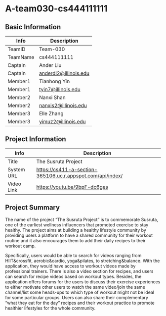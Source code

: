 # A-team030-cs444111111

## Basic Information

| Info     | Description           |
| -------- | --------------------- |
| TeamID   | Team-030              |
| TeamName | cs444111111           |
| Captain  | Ander Liu                       |
| Captain  | anderdl2@illinois.edu  |
| Member1  | Tianhong Yin                      |
| Member1  | tyin7@illinois.edu    |
| Member2  | Nanxi Shan                      |
| Member2  | nanxis2@illinois.edu  |
| Member3  | Elle Zhang                      |
| Member3  | yimuz2@illinois.edu   |

## Project Information

|   Info      |        Description     |
| ----------- | ---------------------- |
|  Title      |   The Susruta Project  |
| System URL  |      https://cs411-a-section-365106.uc.r.appspot.com/api/index/    |
| Video Link  |      https://youtu.be/9bpF-dc6ges     |

## Project Summary

The name of the project “The Susruta Project” is to commemorate Susruta, one of the earliest wellness influencers that promoted exercise to stay healthy. The project aims at building a healthy lifestyle community by providing users a platform to have a shared community for their workout routine and it also encourages them to add their daily recipes to their workout camp. 

Specifically, users would be able to search for videos ranging from HIIT&crossfit, aerobic&cardio, yoga&pilates, to stretching&balance. With the application, they would have access to workout videos made by professional trainers. There is also a video section for recipes, and users can search for recipe videos based on workout types. Besides, the application offers forums for the users to discuss their exercise experiences to either motivate other users to watch the same video/join the same channel/list some heads-ups to which type of workout might not be ideal for some particular groups. Users can also share their complementary “what they eat for the day” recipes and their workout practice to promote healthier lifestyles for the whole community.
